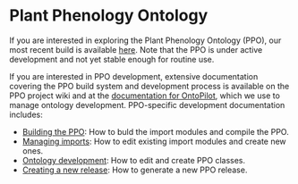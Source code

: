 # Plant Phenology Ontology

If you are interested in exploring the Plant Phenology Ontology (PPO), our most recent build is available [here](https://raw.githubusercontent.com/PlantPhenoOntology/ppo/master/ontology/ppo-reasoned.owl).  Note that the PPO is under active development and not yet stable enough for routine use.

If you are interested in PPO development, extensive documentation covering the PPO build system and development process is available on the PPO project wiki and at the [documentation for OntoPilot](https://github.com/stuckyb/ontopilot), which we use to manage ontology development.  PPO-specific development documentation includes:

* [Building the PPO](../../wiki/Building-the-PPO): How to buld the import modules and compile the PPO.
* [Managing imports](../../wiki/Managing-imports): How to edit existing import modules and create new ones.
* [Ontology development](../../wiki/Ontology-development): How to edit and create PPO classes.
* [Creating a new release](../../wiki/Creating-a-release): How to generate a new PPO release.

